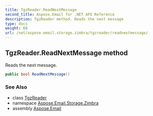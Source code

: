 ```yaml
---
title: TgzReader.ReadNextMessage
second_title: Aspose.Email for .NET API Reference
description: TgzReader method. Reads the next message
type: docs
weight: 60
url: /net/aspose.email.storage.zimbra/tgzreader/readnextmessage/
---
```

## TgzReader.ReadNextMessage method

Reads the next message.

```csharp
public bool ReadNextMessage()
```

### See Also

* class [TgzReader](../)
* namespace [Aspose.Email.Storage.Zimbra](../../tgzreader/)
* assembly [Aspose.Email](../../../)


